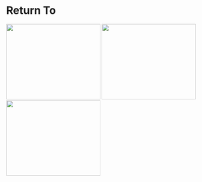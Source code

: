 # Return To
<img src ="https://github.com/FangfangLyu/Return-To/blob/master/Game%20Plan/capture%201.JPG" width = "250" height = "200">
<img src = "https://github.com/FangfangLyu/Return-To/blob/master/Game%20Plan/Capture%202.JPG" width = "250" height = "200">
<img src = "https://github.com/FangfangLyu/Return-To/blob/master/Game%20Plan/Capture%203.JPG" width = "250" height = "200">
